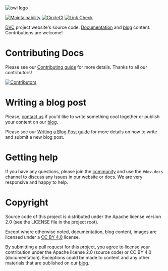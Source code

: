 ![owl logo](https://dvc.org/img/logo-github-readme.png)

[![Maintainability](https://api.codeclimate.com/v1/badges/5872e0a572ec8b74bd8d/maintainability)](https://codeclimate.com/github/iterative/dvc.org/maintainability)
[![CircleCI](https://circleci.com/gh/iterative/dvc.org.svg?style=svg)](https://circleci.com/gh/iterative/dvc.org)
[![Link Check](https://github.com/iterative/dvc.org/workflows/Check%20all%20links%20in%20the%20repository/badge.svg)](https://github.com/iterative/dvc.org/actions?query=workflow%3A%22Check+all+links+in+the+repository%22)

[DVC](https://github.com/iterative/dvc) project website's source code.
[Documentation](https://dvc.org/doc) and [blog](https://dvc.org/blog) content.
Contributions are welcome!

# Contributing Docs

Please see our [Contributing guide](https://dvc.org/doc/user-guide/contributing/docs) for more details. Thanks to all our contributors!

[![Contributors](https://contrib.rocks/image?repo=iterative/dvc.org)](https://github.com/iterative/dvc.org/graphs/contributors)

# Writing a blog post

Please, [contact us](mailto:support@dvc.org) if you'd like to write something
cool together or publish your content on our [blog](https://dvc.org/blog).

Please see our
[Writing a Blog Post guide](https://dvc.org/doc/user-guide/contributing/blog)
for more details on how to write and submit a new blog post.

# Getting help

If you have any questions, please join the [community](https://dvc.org/chat) and
use the `#dev-docs` channel to discuss any issues in our website or docs. We are
very responsive and happy to help.

# Copyright

Source code of this project is distributed under the Apache license version 2.0
(see the LICENSE file in the project root).

Except where otherwise noted, documentation, blog content, images are licensed
under a [CC BY 4.0](https://creativecommons.org/licenses/by/4.0/) license.

By submitting a pull request for this project, you agree to license your
contribution under the Apache license 2.0 (source code) or CC BY 4.0
(documentation). Exceptions could be made to content and any other materials
that are published on our [blog](https://dvc.org/blog).
